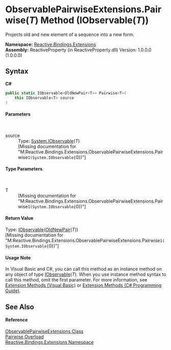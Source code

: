 # ObservablePairwiseExtensions.Pairwise(*T*) Method (IObservable(*T*))
 

Projects old and new element of a sequence into a new form.

**Namespace:**&nbsp;<a href="a9fb9c90-d2dd-7420-ec9a-3084892a7996">Reactive.Bindings.Extensions</a><br />**Assembly:**&nbsp;ReactiveProperty (in ReactiveProperty.dll) Version: 1.0.0.0 (1.0.0.0)

## Syntax

**C#**<br />
``` C#
public static IObservable<OldNewPair<T>> Pairwise<T>(
	this IObservable<T> source
)

```


#### Parameters
&nbsp;<dl><dt>source</dt><dd>Type: <a href="http://msdn2.microsoft.com/en-us/library/dd990377" target="_blank">System.IObservable</a>(*T*)<br />\[Missing <param name="source"/> documentation for "M:Reactive.Bindings.Extensions.ObservablePairwiseExtensions.Pairwise``1(System.IObservable{``0})"\]</dd></dl>

#### Type Parameters
&nbsp;<dl><dt>T</dt><dd>\[Missing <typeparam name="T"/> documentation for "M:Reactive.Bindings.Extensions.ObservablePairwiseExtensions.Pairwise``1(System.IObservable{``0})"\]</dd></dl>

#### Return Value
Type: <a href="http://msdn2.microsoft.com/en-us/library/dd990377" target="_blank">IObservable</a>(<a href="331c93c8-ce0e-1a5a-718c-16e1f7e7c431">OldNewPair</a>(*T*))<br />\[Missing <returns> documentation for "M:Reactive.Bindings.Extensions.ObservablePairwiseExtensions.Pairwise``1(System.IObservable{``0})"\]

#### Usage Note
In Visual Basic and C#, you can call this method as an instance method on any object of type <a href="http://msdn2.microsoft.com/en-us/library/dd990377" target="_blank">IObservable</a>(*T*). When you use instance method syntax to call this method, omit the first parameter. For more information, see <a href="http://msdn.microsoft.com/en-us/library/bb384936.aspx">Extension Methods (Visual Basic)</a> or <a href="http://msdn.microsoft.com/en-us/library/bb383977.aspx">Extension Methods (C# Programming Guide)</a>.

## See Also


#### Reference
<a href="7f783d94-ab03-5649-423e-c1f3d54818fe">ObservablePairwiseExtensions Class</a><br /><a href="c23873b9-ce15-ba7f-50b9-1387e928390b">Pairwise Overload</a><br /><a href="a9fb9c90-d2dd-7420-ec9a-3084892a7996">Reactive.Bindings.Extensions Namespace</a><br />